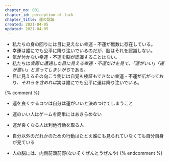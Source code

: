 ```yaml
---
chapter_no: 001
chapter_id: perception-of-luck
chapter_title: 運の認識
created: 2021-04-05
updated: 2021-04-05
---
```

- 私たちの身の回りには目に見えない幸運・不運が無数に存在している。
- 幸運は誰にでも公平に降り注いでいるのだが、脳はそれを認識しない。
- 気が付かない幸運・不運を脳が認識することはない。
- 私たちは*実際に遭遇した目に見える幸運・不運だけを見て、「運がいい」「運が悪い」と言ってしまいがち*である。
- 目に見えるその向こう側には自覚も検証もできない幸運・不運が広がっており、*それらを含めれば*実は誰にでも公平に運は降り注いでいる。

{% comment %}
- 運を良くするコツは自分は運がいいと決めつけてしまうこと
- 運のいい人はゲームを簡単にはあきらめない
- 運が良くなる人は利他行動を取る人

- 自分以外のだれかのための行動はたとえ誰にも見られていなくても自分自身が見ている
- 人の脳には、内側前頭前野(ないそくぜんとうぜんや)
{% endcomment %}
